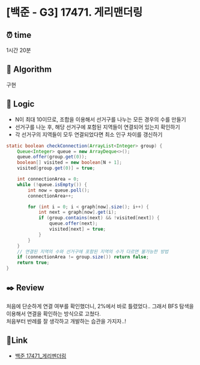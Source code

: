 # [백준 - G3] 17471. 게리맨더링
 
## ⏰  **time**
1시간 20분

## :pushpin: **Algorithm**
구현

## :round_pushpin: **Logic**
- N이 최대 10이므로, 조합을 이용해서 선거구를 나누는 모든 경우의 수를 만들기
- 선거구를 나눈 후, 해당 선거구에 포함된 지역들이 연결되어 있는지 확인하기
- 각 선거구의 지역들이 모두 연결되었다면 최소 인구 차이를 갱신하기 
```java
static boolean checkConnection(ArrayList<Integer> group) {
    Queue<Integer> queue = new ArrayDeque<>();
    queue.offer(group.get(0));
    boolean[] visited = new boolean[N + 1];
    visited[group.get(0)] = true;

    int connectionArea = 0;
    while (!queue.isEmpty()) {
        int now = queue.poll();
        connectionArea++;

        for (int i = 0; i < graph[now].size(); i++) {
            int next = graph[now].get(i);
            if (group.contains(next) && !visited[next]) {
                queue.offer(next);
                visited[next] = true;
            }
        }
    }
    // 연결된 지역의 수와 선거구에 포함된 지역의 수가 다르면 불가능한 방법
    if (connectionArea != group.size()) return false;
    return true;
}
```

## :black_nib: **Review**
처음에 단순하게 연결 여부를 확인했더니, 2%에서 바로 틀렸었다.. 그래서 BFS 탐색을 이용해서 연결을 확인하는 방식으로 고쳤다. <br/>
처음부터 반례를 잘 생각하고 개발하는 습관을 가지자..!

## 📡**Link**
- [백준 17471_게리멘더링](https://www.acmicpc.net/problem/17471)
